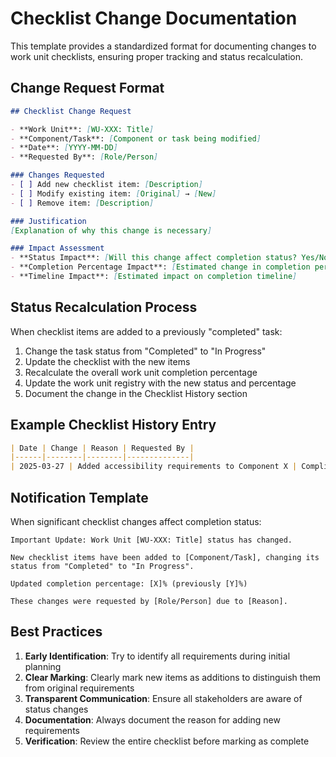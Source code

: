 # Checklist Change Documentation

This template provides a standardized format for documenting changes to work unit checklists, ensuring proper tracking and status recalculation.

## Change Request Format

```markdown
## Checklist Change Request

- **Work Unit**: [WU-XXX: Title]
- **Component/Task**: [Component or task being modified]
- **Date**: [YYYY-MM-DD]
- **Requested By**: [Role/Person]

### Changes Requested
- [ ] Add new checklist item: [Description]
- [ ] Modify existing item: [Original] → [New]
- [ ] Remove item: [Description]

### Justification
[Explanation of why this change is necessary]

### Impact Assessment
- **Status Impact**: [Will this change affect completion status? Yes/No]
- **Completion Percentage Impact**: [Estimated change in completion percentage]
- **Timeline Impact**: [Estimated impact on completion timeline]
```

## Status Recalculation Process

When checklist items are added to a previously "completed" task:

1. Change the task status from "Completed" to "In Progress"
2. Update the checklist with the new items
3. Recalculate the overall work unit completion percentage
4. Update the work unit registry with the new status and percentage
5. Document the change in the Checklist History section

## Example Checklist History Entry

```markdown
| Date | Change | Reason | Requested By |
|------|--------|--------|--------------|
| 2025-03-27 | Added accessibility requirements to Component X | Compliance with WCAG standards | Accessibility Team |
```

## Notification Template

When significant checklist changes affect completion status:

```
Important Update: Work Unit [WU-XXX: Title] status has changed.

New checklist items have been added to [Component/Task], changing its status from "Completed" to "In Progress".

Updated completion percentage: [X]% (previously [Y]%)

These changes were requested by [Role/Person] due to [Reason].
```

## Best Practices

1. **Early Identification**: Try to identify all requirements during initial planning
2. **Clear Marking**: Clearly mark new items as additions to distinguish them from original requirements
3. **Transparent Communication**: Ensure all stakeholders are aware of status changes
4. **Documentation**: Always document the reason for adding new requirements
5. **Verification**: Review the entire checklist before marking as complete
